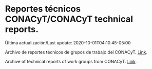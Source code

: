 # Reportes técnicos CONACyT/CONACyT technical reports.

Última actualización/Last update: 2020-10-01T04:10:45-05:00

Archivo de reportes técnicos de grupos de trabajo del CONACyT. [Link](https://coronavirus.conacyt.mx/productos/index.html).

Archive of technical reports of work groups from CONACyT. [Link](https://coronavirus.conacyt.mx/productos/index.html).
